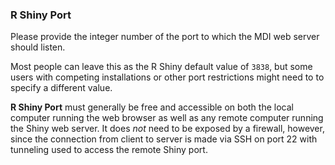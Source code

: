 ### R Shiny Port

Please provide the integer number of the port to which the
MDI web server should listen.

Most people can leave this as the R Shiny default value of <code>3838</code>,
but some users with competing installations or other port 
restrictions might need to to specify a different value.

**R Shiny Port** must generally be free and accessible on both the 
local computer running the web browser as well as any remote computer
running the Shiny web server. It does _not_ need to
be exposed by a firewall, however, since
the connection from client to server is made via SSH on port 22
with tunneling used to access the remote Shiny port.

